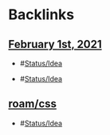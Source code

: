 
# Backlinks
## [February 1st, 2021](<February 1st, 2021.md>)
- #[Status/Idea](<../Status/Idea.md>)

- #[Status/Idea](<../Status/Idea.md>)

## [roam/css](<roam/css.md>)
- #[Status/Idea](<../Status/Idea.md>)


